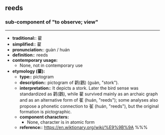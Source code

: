 ## reeds
### sub-component of "to observe; view"
---
- **traditional:**: 雚
- **simplified:**: 雚
- **pronunciation:**: guàn / huán
- **definition:**: reeds
- **contemporary usage:**
  - None, not in contemporary use
- **etymology (雚):**
  - **type:**: pictogram
  - **description:**: pictogram of 鹳(鸛) (guàn, "stork").
  - **interpretation:**: It depicts a stork. Later the bird sense was standardized as 鹳(鸛), while 雚 survived mainly as an archaic graph and as an alternative form of 萑 (huán, "reeds"); some analyses also propose a phonetic connection to 雈 (huán, "reeds"), but the original formation is pictographic.
  - **component characters:**
    - None, character is in atomic form
  - **reference:**: https://en.wiktionary.org/wiki/%E9%9B%9A
%%%
